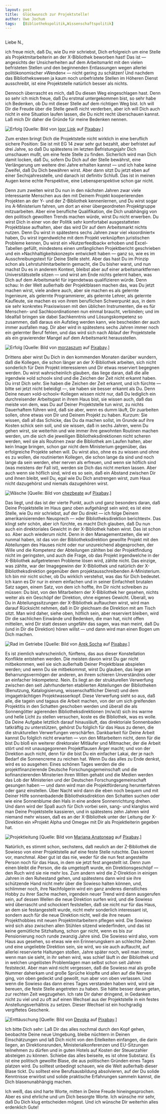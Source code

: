 ```yaml
---
layout:	post
title:	Glückwunsch zur Projektstelle!
author:	Uwe Jochum
tags:   [Bibliothekspolitik,Wissenschaftspolitik]
---
```


<img src="http://vg05.met.vgwort.de/na/0f0ab76ba6074e33aa7dc2cb27a9b122" width="1" height="1" alt="">

Liebe N.,

ich freue mich, daß Du, wie Du mir schriebst, Dich erfolgreich um
eine Stelle als Projektmitarbeiterin an der X-Bibliothek beworben
hast! Das ist — angesichts der Unsicherheiten auf dem
Arbeitsmarkt mit den vielen befristeten Stellen und den
beginnenden Entlassungen wegen allerlei politökonomischer
»Wenden« — nicht gering zu schätzen! Und nachdem das
Bibliothekswesen ja kaum noch unbefristete Stellen im Höheren
Dienst ausschreibt, ist eine Projektstelle natürlich besser als
nichts.

Dennoch überrascht es mich, daß Du diesen Weg eingeschlagen
hast. Denn so sehr ich mich freue, daß Du erstmal untergekommen
bist, so sehr habe ich Bedenken, ob Du mit dieser Stelle auf dem
richtigen Weg bist. Ich will Dir die Freude über die Stelle gewiß
nicht verderben, aber ich will Dich auch nicht in eine Situation
laufen lassen, die Du nicht recht überschauen kannst. Laß mich
Dir daher die Gründe für meine Bedenken nennen.


![Erfolg](/5artikel/material/pixabay-success-01.jpg
"Erfolg") [Quelle: Bild von <a href="https://pixabay.com/de/users/FotografieLink-6316043/?utm_source=link-attribution&amp;utm_medium=referral&amp;utm_campaign=image&amp;utm_content=2697951">Igor Link</a> auf <a href="https://pixabay.com/de/?utm_source=link-attribution&amp;utm_medium=referral&amp;utm_campaign=image&amp;utm_content=2697951">Pixabay</a>.]


Zum ersten bringt Dich die Projektstelle nicht wirklich in eine
beruflich sichere Position: Sie ist mit EG 14 zwar sehr gut
bezahlt, aber befristet auf drei Jahre, so daß Du spätestens im
letzten Befristungsjahr Dich umschauen mußt, um eine feste Stelle
zu finden. Sicherlich wird man Dich damit locken, daß Du, sofern
Du Dich auf der Stelle bewährst, eine Verlängerung um weitere
drei Jahre erhalten kannst — und ich habe keine Zweifel, daß Du
Dich bewähren wirst. Aber dann sitzt Du jetzt eben auf einer
Sechsjahresstelle, und danach ist definitiv Schluß. Das ist in
meinen Augen keine echte Perspektive, eine Lebensperspektive
schon gar nicht.

Denn zum zweiten wirst Du nun in den nächsten Jahren zwar viele
interessante Menschen aus den mit Deinem Projekt kooperierenden
Projekten an der Y- und der Z-Bibliothek kennenlernen, und Du
wirst sogar ins A-Ministerium fahren, um dort an einer
übergeordneten Projektgruppe mitzuarbeiten. Aber eine berufliche
Qualifikation, die Dich unabhängig von den politisch gewollten
Trends machen würde, wirst Du nicht erwerben. Du wirst Dich in
einer von der Politik sehr komfortabel ausgestatteten
Projektblase aufhalten, aber das wird Dir auf dem Arbeitsmarkt
nichts nutzen. Denn Du wirst in spätestens sechs Jahren zwar viel
»koordiniert« haben, Du wirst irgendwelche mit dem Projekt
verknüpften juristischen Probleme kennen, Du wirst ein
»Nutzerfeedback« erhoben und Excel-Tabellen gefüllt, mindestens
einen umfänglichen Projektbericht geschrieben und ein
»Nachhaltigkeitskonzept« entwickelt haben — ganz so, wie es im
Ausschreibungstext für Deine Stelle steht. Aber das hast Du im
Prinzip schon als Lehrstuhlmitarbeiterin gemacht, die Du bisher
warst, und nun machst Du es in anderem Kontext, bleibst aber auf
einer arbeitsmarktfernen Universitätsstelle sitzen — und wirst am
Ende nichts gelernt haben, was Dich auf dem Arbeitsmarkt für
irgendetwas qualifizieren würde. Denn schau: In der Welt
außerhalb der Projektblasen machen das, was Du jetzt machen
wirst, viele andere auch, aber sie machen es als gelernte
Ingenieure, als gelernte Programmierer, als gelernte Lehrer, als
gelernte Kaufleute, sie machen es von ihrem beruflichen
Schwerpunkt aus, in dem sie sehr konkretes Praxiswissen mit den
üblichen Instrumenten, die es für Menschen- und
Sachkoordinationen nun einmal braucht, verbinden; und im
Idealfall bringen sie dabei Sachkenntnis und Lösungskompetenz so
zusammen, daß daraus ein Aufstieg werden kann, wie bescheiden der
auch immer ausfallen mag. Dir aber wird in spätestens sechs
Jahren immer noch ein gelernter Beruf fehlen, und das wird sich
nach Ablauf der Projektstelle als ein gravierender Mangel
auf dem Arbeitsmarkt herausstellen.

![Erfolg](/5artikel/material/pixabay-erfolg.jpg
"Erfolg") [Quelle: Bild von <a href="https://pixabay.com/de/users/morzaszum-1241839/?utm_source=link-attribution&amp;utm_medium=referral&amp;utm_campaign=image&amp;utm_content=862277">morzaszum</a> auf <a href="https://pixabay.com/de/?utm_source=link-attribution&amp;utm_medium=referral&amp;utm_campaign=image&amp;utm_content=862277">Pixabay</a>.]


Drittens aber wirst Du Dich in den kommenden Monaten darüber
wundern, daß die Kollegen, die schon länger an der X-Bibliothek
arbeiten, sich nicht sonderlich für Dein Projekt interessieren
und Dir etwas reserviert begegnen werden. Du wirst wahrscheinlich
glauben, das liege daran, daß die alle irgendwie »old school«
sind und die Zeichen der Zeit nicht erkannt haben. Du irrst Dich
sehr. Sie haben die Zeichen der Zeit erkannt, und ich fürchte —
bitte sei jetzt nicht beleidigt —, sie haben sie besser erkannt
als Du. Denn Deine neuen »old-school«-Kollegen wissen nicht nur,
daß Du lediglich ein durchreisender Arbeitsgast in ihrem Haus
bist, sie wissen auch, daß das meiste von dem, was Du auf Deiner
Projektstelle tun wirst, zu nichts Dauerhaftem führen wird, daß
sie aber, wenn es dumm läuft, Dir zuarbeiten sollen, ohne etwas
von Dir und Deinem Projekt zu haben. Kurzum: Sie wissen, daß all
das Schicke, das Du da machen sollst, im Grunde auf ihre Kosten
schick sein soll, und sie wissen, daß in sechs Jahren, wenn Du
gehen wirst, sie weiterhin und wie immer ihre gewohnten Routinen
machen werden, um die sich die jeweiligen Bibliotheksdirektionen
nicht scheren werden, weil sie als Routinen zwar die Bibliothek
am Laufen halten, aber kein Image bringen, schon gar nicht dem
Ministerium gegenüber, das erfolgreiche Projekte sehen will. Du
wirst also, ohne es zu wissen und ohne es zu wollen, die
routinierten Kollegen, die schon lange da sind und noch lange da
sein werden, eher nerven als erfreuen, und wenn sie höflich sind
(was meistens der Fall ist), werden sie Dich das nicht merken
lassen. Aber auch wenn sie höflich sind, wird es so sein, daß ein
Abstand zwischen Dir und ihnen bleibt, weil Du, egal wie Du Dich
anstrengen wirst, zum Haus nicht dazugehörst und niemals
dazugehören wirst.

![Wäsche](/5artikel/material/pixabay-old-woman.jpg
"Erfolg") [Quelle: Bild von <a href="https://pixabay.com/de/users/chezbeate-1519166/?utm_source=link-attribution&amp;utm_medium=referral&amp;utm_campaign=image&amp;utm_content=1077121">chezbeate</a> auf <a href="https://pixabay.com/de/?utm_source=link-attribution&amp;utm_medium=referral&amp;utm_campaign=image&amp;utm_content=1077121">Pixabay</a>.]

Das liegt, und das ist der vierte Punkt, auch und ganz besonders
daran, daß Deine Projektstelle im Haus ganz oben aufgehängt sein
wird; es ist eine Stelle, wie Du mir schriebst, auf der Du direkt
— ich folge Deinem amerikanisierenden Neusprech — »der
Bibliotheksdirektion berichtest«. Das klingt sehr schön, aber ich
fürchte, es macht Dich glauben, daß Du nun auch ein direktoriales
Gewicht in der X-Bibliothek haben wirst. Das ist schon so. Aber
auch wiederum nicht. Denn in den Managementzeiten, die wir nunmal
haben, ist das von der Bibliotheksdirektion gewollte Projekt mit
den Abteilungen des Hauses nicht oder nur unzureichend
abgesprochen, der Wille und die Kompetenz der Abteilungen zählten
bei der Projektfindung nicht im geringsten, und auch die Frage,
ob das Projekt irgendwelche in der X-Bibliothek aufgetretenen
Probleme lösen wird, zählte nicht. Das einzige, was zählte, war
der Imagegewinn der X-Bibliothek und natürlich der
X-Bibliotheksdirektion gegenüber dem projektausschreibenden
A-Ministerium. Ich bin mir nicht sicher, ob Du wirklich
verstehst, was das für Dich bedeutet. Ich kann es Dir nur in
einem einfachen und in seiner Einfachheit brutalen Satz sagen,
einem Satz, von dem ich hoffte, ihn Dir nicht schreiben zu
müssen: Du bist, von den Mitarbeitern der X-Bibliothek her
gesehen, nichts weiter als ein Geschöpf der Direktion, ohne
eigenes Gewicht. Überall, wo Du in Abteilungssitzungen der
X-Bibliothek auftauchen wirst, wird man darauf Rücksicht nehmen,
daß in Dir gleichsam die Direktion mit am Tisch sitzt. Man wird
daher, siehe oben, höflich sein, aber reserviert bleiben, wird
Dir die sachlichen Einwände und Bedenken, die man hat, nicht
offen mitteilen, wird Dir statt dessen ungefähr das sagen, was
man meint, daß Du (und in Dir die Direktion) hören willst — und
dann wird man einen Bogen um Dich machen.

![Rad im Getriebe](/5artikel/material/pixabay-raedchen-getriebe.jpg "Rad
im Getriebe")
[Quelle: Bild von <a href="https://pixabay.com/de/users/qimono-1962238/?utm_source=link-attribution&amp;utm_medium=referral&amp;utm_campaign=image&amp;utm_content=2125169">Arek Socha</a> auf <a href="https://pixabay.com/de/?utm_source=link-attribution&amp;utm_medium=referral&amp;utm_campaign=image&amp;utm_content=2125169">Pixabay</a>.]

Es ist ziemlich wahrscheinlich, fünftens, das aus dieser
Konstellation Konflikte entstehen werden. Die meisten davon wirst
Du gar nicht mitbekommen, weil sie sich außerhalb Deiner
Projektblase abspielen werden; und wenn Du sie mitbekommst, wirst
Du glauben, das liege am Beharrungsvermögen der anderen, an ihrem
schieren Unverständnis oder an einfacher Inkompetenz. Nein. Es
liegt an der strukturellen Verwerfung zwischen den seit
Jahrhunderten etablierten Abteilungen der Bibliotheken
(Benutzung, Katalogisierung, wissenschaftlicher Dienst) und dem
imgageträchtigen Projektwasserkopf. Diese Verwerfung sieht so
aus, daß alle, die tagein und tagaus die Arbeit machen, von der
um sich greifenden Projektitis in den Schatten geschoben werden
und überall die als Sonnengötter agierenden
Bibliotheksdirektionen (m/w/d) sich ins warme und helle Licht zu
stellen versuchen, koste es die Bibliothek, was es wolle. Da
Deine Aufgabe letztlich darauf hinausläuft, das direktoriale
Sonnenbaden tatkräftig zu unterstützen, gehörst Du folglich für
das Haus zu denen, die die strukturellen Verwerfungen
verschärfen. Dankbarkeit für Deine Arbeit kannst Du folglich
nicht erwarten — von den Mitarbeitern nicht, denn für die bist Du
bloß ein weiterer direktoraler Mitläufer und Mitmacher, der die
Arbeit stört und mit unausgegorenen Projektflausen Ärger macht;
und von der Direktion auch nicht, denn für die bist Du ein
einfacher Lakai, der je nach Bedarf die Sonnencreme zu reichen
hat.  Wenn Du das alles zu Ende denkst, wird es so ausgehen:
Eines schönen Tages werden die die projektfinanzierende Deutsche
Forschungsgemeinschaft und die kofinanzierenden Minsterien ihren
Willen gehabt und die Medien werden das Lob der Ministerien und
der Deutschen Forschungsgemeinschaft gesungen haben — und dann
wird man die Projektförderung herunterfahren oder ganz
einstellen.  Über Nacht wird dann die eben noch bequem und mit
Deiner Hilfe sonnenbadende Bibliotheksdirektion den Schatten
suchen oder wie eine Sonnenblume den Hals in eine andere
Sonnenrichtung drehen. Und dann wird der Spaß auch für Dich
vorbei sein, sang- und klanglos wird man Deine Projektstelle
kassieren, und in spätestens zehn Jahren wird niemand mehr
wissen, daß es an der X-Bibliothek unter der Leitung der
X-Direktion ein »Projekt Alpha und Omega« mit Dir als
Projektleiterin gegeben hat.

![Projektleitung](/5artikel/material/pixabay-projektleitung.jpg "Projektleitung")
[Quelle: Bild von <a href="https://pixabay.com/de/users/mary1826-3583171/?utm_source=link-attribution&amp;utm_medium=referral&amp;utm_campaign=image&amp;utm_content=2023038">Mariana Anatoneag</a> auf <a href="https://pixabay.com/de/?utm_source=link-attribution&amp;utm_medium=referral&amp;utm_campaign=image&amp;utm_content=2023038">Pixabay</a>.]

Natürlich, es stimmt schon, sechstens, daß neulich an der
Z-Bibliothek die Sowieso von einer Projektstelle auf eine feste
Stelle rutschte. Das kommt vor, manchmal. Aber gut ist das nie,
weder für die nun fest angestellte Person noch für das Haus, in
dem sie jetzt fest angestellt ist. Denn zum einen bleibt die
Person, die da umgetopft wurde, ein Direktionsgeschöpf — den Ruch
wird sie nie mehr los.  Zum andern wird die Z-Direktion in
einigen Jahren in den Ruhestand gehen, und spätestens dann wird
sie ihre schützende Hand nicht mehr über die Sowieso halten
können, und, schlimmer noch, ihre Nachfolgerin wird ein ganz
anderes dienstliches Hobby zu ihrer Sache machen, irgendein neuer
Trend wird dann ausgerufen sein, auf dessen Wellen die neue
Direktion surfen wird, und die Sowieso wird überrascht und
schockiert feststellen, daß sie nicht nur für das Haus, an dem
sie festangestellt wurde, nicht mehr sonderlich interessant ist,
sondern auch für die neue Direktion nicht, weil die ihre neuen
Projekthobbies mit neuen Projektmitarbeitern pflegen wird. Die
Sowieso wird sich also zwischen allen Stühlen sitzend
wiederfinden, und das ist keine gemütliche Sitzhaltung, schon gar
nicht, wenn es bis zur Pensionierung noch runde zwanzig Jahre
sind. Die Sowieso wird also, vom Haus aus gesehen, so etwas wie
ein Erinnerungskern an schlechte Zeiten und eine ungeliebte
Direktion sein, sie wird, wo sie auch auftaucht, auf allerlei
reservierte Haltungen stoßen, Jahre später noch, weil man immer,
wenn man sie sieht, in ihr sehen wird, was schief läuft in der
Bibliothek und in welchen ungelösten Problemlagen man selbst
schon seit Jahren feststeckt. Aber man wird nicht vergessen, daß
die Sowieso mal als große Nummer daherkam und große Sprüche
klopfte und allen auf die Nerven ging, von oben gedeckt und
gewollt, nun aber von oben verlassen. Und wenn die Sowieso das
dann eines Tages verstanden haben wird, wird sie bereuen, die
feste Stelle angetreten zu haben. Sie hätte besser daran getan,
zur rechten Zeit wegzugehen. Ich rate Dir daher dringend, in
Gedanken nicht zu viel und zu oft auf einen Wechsel aus der
Projektstelle in ein festes Anstellungsverhältnis zu
setzen. Dieser Wechsel ist ein hochgradig vergiftetes Geschenk.

![Enttäuschung](/5artikel/material/pixabay-clown.jpg
"Enttäuschung") [Quelle: Bild von <a href="https://pixabay.com/de/users/Devoka-8633495/?utm_source=link-attribution&amp;utm_medium=referral&amp;utm_campaign=image&amp;utm_content=4579017">Devoka</a> auf <a href="https://pixabay.com/de/?utm_source=link-attribution&amp;utm_medium=referral&amp;utm_campaign=image&amp;utm_content=4579017">Pixabay</a>.]

Ich bitte Dich sehr: Laß Dir das alles nochmal durch den Kopf
gehen, beobachte Deine neue Umgebung, bleibe nüchtern in Deinen
Einschätzungen und laß Dich nicht von den Eitelkeiten einfangen,
die darin liegen, an Direktionsrunden, Ministerialkonferenzen und
EU-Sitzungen teilnehmen zu dürfen und in guten Hotels auf Kosten
der Steuerzahler absteigen zu können. Schiebe das alles beiseite,
es ist ohne Substanz. Es ist eine politisch gewollte Blase, die
aus politischen Gründen eines Tages platzen wird. Du solltest
unbedingt schauen, wie die Welt außerhalb dieser Blase tickt. Du
solltest eine Berufsausbildung absolvieren, auf der Du solide
Kenntnisse erwirbst und solide praktische Erfahrungen sammeln
kannst, die Dich blasenunabhängig machen.

Ich weiß, das sind harte Worte, mitten in Deine Freude
hineingesprochen. Aber es sind ehrliche und um Dich besorgte
Worte. Ich wünsche mir sehr, daß Du Dich klug entscheiden
mögest. Und ich wünsche Dir weiterhin alles erdenklich Gute!

